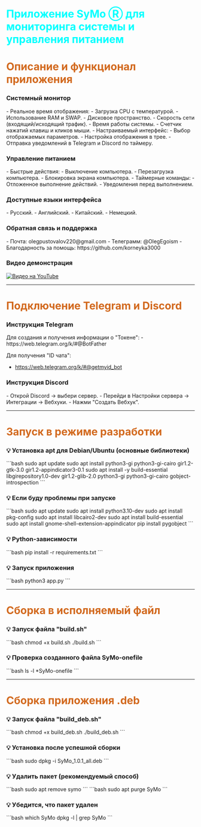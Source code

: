 <h1 style="color: aqua">
Приложение SyMo Ⓡ для мониторинга системы и управления питанием
</h1>

<h1 style="color: chocolate">
Описание и функционал приложения
</h1> 

<h3>Системный монитор</h3>
- Реальное время отображения:
  - Загрузка CPU с температурой.
  - Использование RAM и SWAP.
  - Дисковое пространство.
  - Скорость сети (входящий/исходящий трафик).
  - Время работы системы.
  - Счетчик нажатий клавиш и кликов мыши.
- Настраиваемый интерфейс:
  - Выбор отображаемых параметров.
  - Настройка отображения в трее.
  - Отправка уведомлений в Telegram и Discord по таймеру.

<h3>Управление питанием</h3>
- Быстрые действия:
  - Выключение компьютера.
  - Перезагрузка компьютера.
  - Блокировка экрана компьютера.
- Таймерные команды:
  - Отложенное выполнение действий.
  - Уведомления перед выполнением.

<h3>Доступные языки интерфейса</h3>
- Русский.
- Английский.
- Китайский.
- Немецкий.

<h3>Обратная связь и поддержка</h3> 
- Почта: olegpustovalov220@gmail.com 
- Телеграмм: @OlegEgoism
- Благодарность за помощь: https://github.com/korneyka3000

<h3>Видео демонстрация</h3>

[![Видео на YouTube](https://img.youtube.com/vi/eNh-yalHPO0/0.jpg)](https://www.youtube.com/watch?v=eNh-yalHPO0)

---------------------------------------------------------------------------------
<h1 style="color: chocolate">Подключение Telegram и Discord</h1>

<h3>Инструкция Telegram</h3>
Для создания и получения информации о "Токене": 
- https://web.telegram.org/k/#@BotFather

Для получения "ID чата":
- https://web.telegram.org/k/#@getmyid_bot

<h3>Инструкция Discord</h3>
- Открой Discord → выбери сервер.
- Перейди в Настройки сервера → Интеграции → Вебхуки.
- Нажми "Создать Вебхук".

---------------------------------------------------------------------------------
<h1 style="color: chocolate">
Запуск в режиме разработки
</h1>

<h3>💡 Установка apt для Debian/Ubuntu (основные библиотеки)</h3>
```bash
sudo apt update
sudo apt install python3-gi python3-gi-cairo gir1.2-gtk-3.0 gir1.2-appindicator3-0.1
sudo apt install -y build-essential libgirepository1.0-dev gir1.2-glib-2.0 python3-gi python3-gi-cairo gobject-introspection
```

<h3>💡 Если буду проблемы при запуске</h3>
```bash
sudo apt update
sudo apt install python3.10-dev
sudo apt install pkg-config
sudo apt install libcairo2-dev
sudo apt install build-essential
sudo apt install gnome-shell-extension-appindicator
pip install pygobject
```

<h3>💡 Python-зависимости</h3>
```bash
pip install -r requirements.txt
```

<h3>💡 Запуск приложения</h3>
```bash
python3 app.py
```

---------------------------------------------------------------------------------
<h1 style="color: chocolate">
Сборка в исполняемый файл
</h1>

<h3>💡 Запуск файла "build.sh"</h3>
```bash
chmod +x build.sh
./build.sh
```

<h3>💡 Проверка созданного файла SyMo-onefile</h3>
```bash
ls -l *SyMo-onefile
```

---------------------------------------------------------------------------------
<h1 style="color: chocolate">
Сборка приложения .deb
</h1>

<h3>💡 Запуск файла "build_deb.sh"</h3>
```bash
chmod +x build_deb.sh
./build_deb.sh
```

<h3>💡 Установка после успешной сборки</h3>
```bash
sudo dpkg -i SyMo_1.0.1_all.deb
```

<h3>💡 Удалить пакет (рекомендуемый способ)</h3>
```bash
sudo apt remove symo
```
```bash
sudo apt purge SyMo
```

<h3>💡 Убедится, что пакет удален</h3>
```bash
which SyMo
dpkg -l | grep SyMo
```


